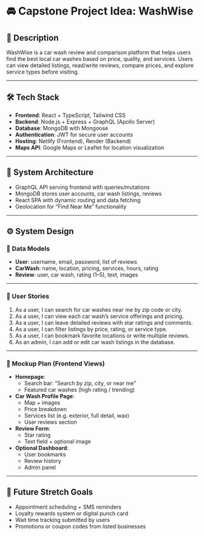 # 🚘 Capstone Project Idea: WashWise

## 📝 Description
WashWise is a car wash review and comparison platform that helps users find the best local car washes based on price, quality, and services. Users can view detailed listings, read/write reviews, compare prices, and explore service types before visiting.

---

## 🛠 Tech Stack

- **Frontend**: React + TypeScript, Tailwind CSS
- **Backend**: Node.js + Express + GraphQL (Apollo Server)
- **Database**: MongoDB with Mongoose
- **Authentication**: JWT for secure user accounts
- **Hosting**: Netlify (Frontend), Render (Backend)
- **Maps API**: Google Maps or Leaflet for location visualization

---

## 🧱 System Architecture

- GraphQL API serving frontend with queries/mutations
- MongoDB stores user accounts, car wash listings, reviews
- React SPA with dynamic routing and data fetching
- Geolocation for “Find Near Me” functionality

---

## ⚙️ System Design

### 📂 Data Models
- **User**: username, email, password, list of reviews
- **CarWash**: name, location, pricing, services, hours, rating
- **Review**: user, car wash, rating (1–5), text, images

---

### 🧍 User Stories

1. As a user, I can search for car washes near me by zip code or city.
2. As a user, I can view each car wash’s service offerings and pricing.
3. As a user, I can leave detailed reviews with star ratings and comments.
4. As a user, I can filter listings by price, rating, or service type.
5. As a user, I can bookmark favorite locations or write multiple reviews.
6. As an admin, I can add or edit car wash listings in the database.

---

### 🎨 Mockup Plan (Frontend Views)

- **Homepage**:
  - Search bar: "Search by zip, city, or near me"
  - Featured car washes (high rating / trending)
- **Car Wash Profile Page**:
  - Map + images
  - Price breakdown
  - Services list (e.g. exterior, full detail, wax)
  - User reviews section
- **Review Form**:
  - Star rating
  - Text field + optional image
- **Optional Dashboard**:
  - User bookmarks
  - Review history
  - Admin panel

---

## 🚀 Future Stretch Goals

- Appointment scheduling + SMS reminders
- Loyalty rewards system or digital punch card
- Wait time tracking submitted by users
- Promotions or coupon codes from listed businesses
